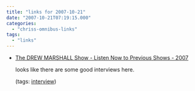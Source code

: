 ```yaml
---
title: "links for 2007-10-21"
date: "2007-10-21T07:19:15.000"
categories: 
  - "chriss-omnibus-links"
tags: 
  - "links"
---
```


- [The DREW MARSHALL Show - Listen Now to Previous Shows - 2007](http://www.drewmarshall.ca/listen2007.html)
    
    looks like there are some good interviews here.
    
    (tags: [interview](http://del.icio.us/hubbsc/interview))
